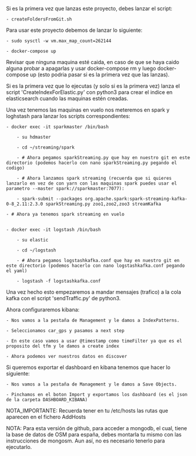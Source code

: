 Si es la primera vez que lanzas este proyecto, debes lanzar el script:

	- createFoldersFromGit.sh 

Para usar este proyecto debemos de lanzar lo siguiente:

	- sudo sysctl -w vm.max_map_count=262144

	- docker-compose up


Revisar que ninguna maquina esté caida, en caso de que se haya caido alguna probar a apagarlas y usar docker-compose rm y luego docker-compose up (esto podria pasar si es la primera vez que las lanzas).

Si es la primera vez que lo ejecutas (y solo si es la primera vez) lanza el script 'CreateIndexForElastic.py' con python3 para crear el indice en elasticsearch cuando las maquinas estén creadas.

Una vez tenemos las maquinas en vuelo nos meteremos en spark y loghstash para lanzar los scripts correspondientes:
	
	- docker exec -it sparkmaster /bin/bash
		
		- su hdmaster

		- cd ~/streaming/spark

		- # Ahora pegamos sparkStreaming.py que hay en nuestro git en este directorio (podemos hacerlo con nano sparkStreaming.py pegando el codigo)

		- # Ahora lanzamos spark streaming (recuerda que si quieres lanzarlo en vez de con yarn con las maquinas spark puedes usar el parametro --master spark://sparkmaster:7077):

		- spark-submit --packages org.apache.spark:spark-streaming-kafka-0-8_2.11:2.3.0 sparkStreaming.py zoo1,zoo2,zoo3 streamKafka
	
	- # Ahora ya tenemos spark streaming en vuelo 

	
	- docker exec -it logstash /bin/bash
		
		- su elastic

		- cd ~/logstash

		- # Ahora pegamos logstashkafka.conf que hay en nuestro git en este directorio (podemos hacerlo con nano logstashkafka.conf pegando el yaml)

		- logstash -f logstashkafka.conf

Una vez hecho esto empezaremos a mandar mensajes (trafico) a la cola kafka con el script 'sendTraffic.py' de python3.

Ahora configuraremos kibana:

	- Nos vamos a la pestaña de Management y le damos a IndexPatterns.

	- Seleccionamos car_gps y pasamos a next step

	- En este caso vamos a usar @timestamp como timeFilter ya que es el proposito del tfm y le damos a create index

	- Ahora podemos ver nuestros datos en discover

Si queremos exportar el dashboard en kibana tenemos que hacer lo siguiente:

	- Nos vamos a la pestaña de Management y le damos a Save Objects.
	
	- Pinchamos en el boton Import y exportamos los dashboard (es el json de la carpeta DASHBOARD_KIBANA)
 


NOTA_IMPORTANTE: Recuerda tener en tu /etc/hosts las rutas que aparecen en el fichero AddHosts

NOTA: Para esta versión de github, para acceder a mongodb, el cual, tiene la base de datos de OSM para españa, debes montarla tu mismo con las instrucciones de mongosm. Aun así, no es necesario tenerlo para ejecutarlo.